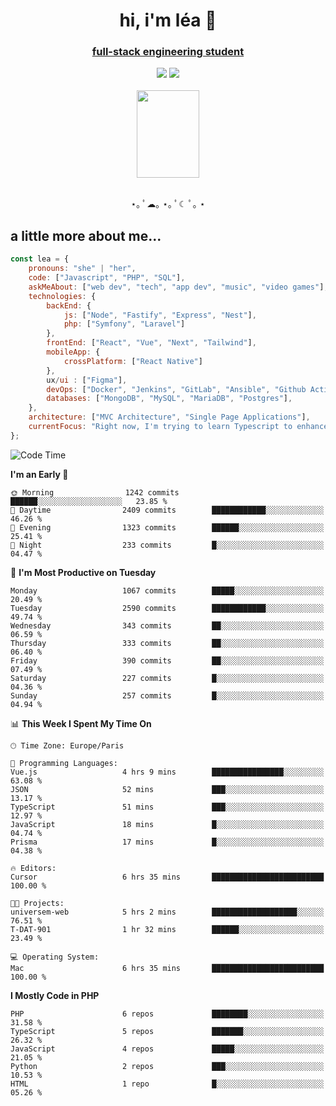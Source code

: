 <h1 align="center">hi, i'm léa 🌙</h1>
<h3 align="center"><ins>full-stack engineering student</ins></h3>  
<div align="center">
  <a href="https://www.linkedin.com/in/lea-reiter22/"><img src="https://img.shields.io/badge/LinkedIn-0077B5?style=for-the-badge&logo=linkedin&logoColor=white"/></a>
  <a href="mailto:lea.reiter@outlook.fr"><img src="https://img.shields.io/badge/Contact-2A2A2A?style=for-the-badge&logo=minutemailer&logoColor=white"/></a>
</div>
<br>
  <div align="center">  <img src="https://github.com/xmnchild/xmnchild/blob/main/1702415560_StardewValleyHappyGreyCat.png" height="140" width="100"/>
</div>
<br>
  <p align="center">
                 ⋆｡ ﾟ☁︎｡ ⋆｡ ﾟ☾ ﾟ｡ ⋆
  </p>
  <h2>a little more about me...</h2>
  
```js
const lea = {
    pronouns: "she" | "her",
    code: ["Javascript", "PHP", "SQL"],
    askMeAbout: ["web dev", "tech", "app dev", "music", "video games"],
    technologies: {
        backEnd: {
            js: ["Node", "Fastify", "Express", "Nest"],
            php: ["Symfony", "Laravel"]
        },
        frontEnd: ["React", "Vue", "Next", "Tailwind"],
        mobileApp: {
            crossPlatform: ["React Native"]
        },
        ux/ui : ["Figma"],
        devOps: ["Docker", "Jenkins", "GitLab", "Ansible", "Github Actions"],
        databases: ["MongoDB", "MySQL", "MariaDB", "Postgres"],
    },
    architecture: ["MVC Architecture", "Single Page Applications"],
    currentFocus: "Right now, I'm trying to learn Typescript to enhance my Javascript development.",
};
```
<!--START_SECTION:waka-->
![Code Time](http://img.shields.io/badge/Code%20Time-262%20hrs%207%20mins-blue)

**I'm an Early 🐤** 

```text
🌞 Morning                1242 commits        ██████░░░░░░░░░░░░░░░░░░░   23.85 % 
🌆 Daytime                2409 commits        ████████████░░░░░░░░░░░░░   46.26 % 
🌃 Evening                1323 commits        ██████░░░░░░░░░░░░░░░░░░░   25.41 % 
🌙 Night                  233 commits         █░░░░░░░░░░░░░░░░░░░░░░░░   04.47 % 
```
📅 **I'm Most Productive on Tuesday** 

```text
Monday                   1067 commits        █████░░░░░░░░░░░░░░░░░░░░   20.49 % 
Tuesday                  2590 commits        ████████████░░░░░░░░░░░░░   49.74 % 
Wednesday                343 commits         ██░░░░░░░░░░░░░░░░░░░░░░░   06.59 % 
Thursday                 333 commits         ██░░░░░░░░░░░░░░░░░░░░░░░   06.40 % 
Friday                   390 commits         ██░░░░░░░░░░░░░░░░░░░░░░░   07.49 % 
Saturday                 227 commits         █░░░░░░░░░░░░░░░░░░░░░░░░   04.36 % 
Sunday                   257 commits         █░░░░░░░░░░░░░░░░░░░░░░░░   04.94 % 
```


📊 **This Week I Spent My Time On** 

```text
🕑︎ Time Zone: Europe/Paris

💬 Programming Languages: 
Vue.js                   4 hrs 9 mins        ████████████████░░░░░░░░░   63.08 % 
JSON                     52 mins             ███░░░░░░░░░░░░░░░░░░░░░░   13.17 % 
TypeScript               51 mins             ███░░░░░░░░░░░░░░░░░░░░░░   12.97 % 
JavaScript               18 mins             █░░░░░░░░░░░░░░░░░░░░░░░░   04.74 % 
Prisma                   17 mins             █░░░░░░░░░░░░░░░░░░░░░░░░   04.38 % 

🔥 Editors: 
Cursor                   6 hrs 35 mins       █████████████████████████   100.00 % 

🐱‍💻 Projects: 
universem-web            5 hrs 2 mins        ███████████████████░░░░░░   76.51 % 
T-DAT-901                1 hr 32 mins        ██████░░░░░░░░░░░░░░░░░░░   23.49 % 

💻 Operating System: 
Mac                      6 hrs 35 mins       █████████████████████████   100.00 % 
```

**I Mostly Code in PHP** 

```text
PHP                      6 repos             ████████░░░░░░░░░░░░░░░░░   31.58 % 
TypeScript               5 repos             ███████░░░░░░░░░░░░░░░░░░   26.32 % 
JavaScript               4 repos             █████░░░░░░░░░░░░░░░░░░░░   21.05 % 
Python                   2 repos             ███░░░░░░░░░░░░░░░░░░░░░░   10.53 % 
HTML                     1 repo              █░░░░░░░░░░░░░░░░░░░░░░░░   05.26 % 
```




<!--END_SECTION:waka-->
